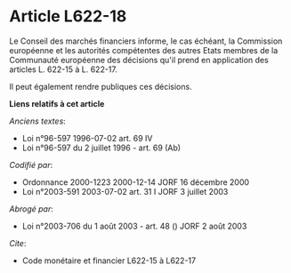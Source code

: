 # Article L622-18

Le Conseil des marchés financiers informe, le cas échéant, la Commission européenne et les autorités compétentes des autres
Etats membres de la Communauté européenne des décisions qu'il prend en application des articles L. 622-15 à L. 622-17.

Il peut également rendre publiques ces décisions.

**Liens relatifs à cet article**

_Anciens textes_:

  - Loi n°96-597 1996-07-02 art. 69 IV
  - Loi n°96-597 du 2 juillet 1996 - art. 69 (Ab)

_Codifié par_:

  - Ordonnance 2000-1223 2000-12-14 JORF 16 décembre 2000
  - Loi n°2003-591 2003-07-02 art. 31 I JORF 3 juillet 2003

_Abrogé par_:

  - Loi n°2003-706 du 1 août 2003 - art. 48 () JORF 2 août 2003

_Cite_:

  - Code monétaire et financier L622-15 à L622-17
